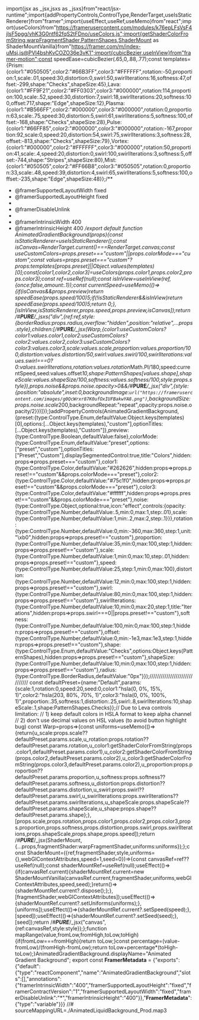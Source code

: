import{jsx as _jsx,jsxs as _jsxs}from"react/jsx-runtime";import{addPropertyControls,ControlType,RenderTarget,useIsStaticRenderer}from"framer";import{useEffect,useRef,useMemo}from"react";import{useColors}from"https://framerusercontent.com/modules/k76epLFsVsF4jlsF5pgg/vhK3G0ntf62fqS2tFDno/useColors.js";import{getShaderColorFromString,warpFragmentShader,PatternShapes,ShaderMount as ShaderMountVanilla}from"https://framer.com/m/index-uMsj.js@PVl4bshKvCOZO36e3vK1";import{cubicBezier,useInView}from"framer-motion";const speedEase=cubicBezier(.65,0,.88,.77);const templates={Prism:{color1:"#050505",color2:"#66B3FF",color3:"#FFFFFF",rotation:-50,proportion:1,scale:.01,speed:30,distortion:0,swirl:50,swirlIterations:16,softness:47,offset:-299,shape:"Checks",shapeSize:45},Lava:{color1:"#FF9F21",color2:"#FF0303",color3:"#000000",rotation:114,proportion:100,scale:.52,speed:30,distortion:7,swirl:18,swirlIterations:20,softness:100,offset:717,shape:"Edge",shapeSize:12},Plasma:{color1:"#B566FF",color2:"#000000",color3:"#000000",rotation:0,proportion:63,scale:.75,speed:30,distortion:5,swirl:61,swirlIterations:5,softness:100,offset:-168,shape:"Checks",shapeSize:28},Pulse:{color1:"#66FF85",color2:"#000000",color3:"#000000",rotation:-167,proportion:92,scale:0,speed:20,distortion:54,swirl:75,swirlIterations:3,softness:28,offset:-813,shape:"Checks",shapeSize:79},Vortex:{color1:"#000000",color2:"#FFFFFF",color3:"#000000",rotation:50,proportion:41,scale:.4,speed:20,distortion:0,swirl:100,swirlIterations:3,softness:5,offset:-744,shape:"Stripes",shapeSize:80},Mist:{color1:"#050505",color2:"#FF66B8",color3:"#050505",rotation:0,proportion:33,scale:.48,speed:39,distortion:4,swirl:65,swirlIterations:5,softness:100,offset:-235,shape:"Edge",shapeSize:48}};/**
 * @framerSupportedLayoutWidth fixed
 * @framerSupportedLayoutHeight fixed
 *
 * @framerDisableUnlink
 *
 * @framerIntrinsicWidth 400
 * @framerIntrinsicHeight 400
 */export default function AnimatedGradientBackground(props){const isStaticRenderer=useIsStaticRenderer();const isCanvas=RenderTarget.current()===RenderTarget.canvas;const useCustomColors=props.preset==="custom"||props.colorMode==="custom";const values=props.preset==="custom"?props:templates[props.preset]||Object.values(templates)[0];const[color1,color2,color3]=useColors(props.color1,props.color2,props.color3);const ref=useRef(null);const isInView=useInView(ref,{once:false,amount:.1});const currentSpeed=useMemo(()=>{if(isCanvas&&props.preview)return speedEase(props.speed/100)*5;if(!isStaticRenderer&&isInView)return speedEase(props.speed/100)*5;return 0;},[isInView,isStaticRenderer,props.speed,props.preview,isCanvas]);return /*#__PURE__*/_jsxs("div",{ref:ref,style:{borderRadius:props.radius,overflow:"hidden",position:"relative",...props.style},children:[/*#__PURE__*/_jsx(Warp,{color1:useCustomColors?color1:values.color1,color2:useCustomColors?color2:values.color2,color3:useCustomColors?color3:values.color3,scale:values.scale,proportion:values.proportion/100,distortion:values.distortion/50,swirl:values.swirl/100,swirlIterations:values.swirl===0?0:values.swirlIterations,rotation:values.rotation*Math.PI/180,speed:currentSpeed,seed:values.offset*10,shape:PatternShapes[values.shape],shapeScale:values.shapeSize/100,softness:values.softness/100,style:props.style}),props.noise&&props.noise.opacity>0&&/*#__PURE__*/_jsx("div",{style:{position:"absolute",inset:0,backgroundImage:`url("https://framerusercontent.com/images/g0QcWrxr87K0ufOxIUFBakwYA8.png")`,backgroundSize:props.noise.scale*200,backgroundRepeat:"repeat",opacity:props.noise.opacity/2}})]});}addPropertyControls(AnimatedGradientBackground,{preset:{type:ControlType.Enum,defaultValue:Object.keys(templates)[0],options:[...Object.keys(templates),"custom"],optionTitles:[...Object.keys(templates),"Custom"]},preview:{type:ControlType.Boolean,defaultValue:false},colorMode:{type:ControlType.Enum,defaultValue:"preset",options:["preset","custom"],optionTitles:["Preset","Custom"],displaySegmentedControl:true,title:"Colors",hidden:props=>props.preset==="custom"},color1:{type:ControlType.Color,defaultValue:"#262626",hidden:props=>props.preset!=="custom"&&props.colorMode==="preset"},color2:{type:ControlType.Color,defaultValue:"#75c1f0",hidden:props=>props.preset!=="custom"&&props.colorMode==="preset"},color3:{type:ControlType.Color,defaultValue:"#ffffff",hidden:props=>props.preset!=="custom"&&props.colorMode==="preset"},noise:{type:ControlType.Object,optional:true,icon:"effect",controls:{opacity:{type:ControlType.Number,defaultValue:.5,min:0,max:1,step:.01},scale:{type:ControlType.Number,defaultValue:1,min:.2,max:2,step:.1}}},rotation:{type:ControlType.Number,defaultValue:0,min:-360,max:360,step:1,unit:"\xb0",hidden:props=>props.preset!=="custom"},proportion:{type:ControlType.Number,defaultValue:35,min:0,max:100,step:1,hidden:props=>props.preset!=="custom"},scale:{type:ControlType.Number,defaultValue:1,min:0,max:10,step:.01,hidden:props=>props.preset!=="custom"},speed:{type:ControlType.Number,defaultValue:25,step:1,min:0,max:100},distortion:{type:ControlType.Number,defaultValue:12,min:0,max:100,step:1,hidden:props=>props.preset!=="custom"},swirl:{type:ControlType.Number,defaultValue:80,min:0,max:100,step:1,hidden:props=>props.preset!=="custom"},swirlIterations:{type:ControlType.Number,defaultValue:10,min:0,max:20,step:1,title:"Iterations",hidden:props=>props.swirl===0||props.preset!=="custom"},softness:{type:ControlType.Number,defaultValue:100,min:0,max:100,step:1,hidden:props=>props.preset!=="custom"},offset:{type:ControlType.Number,defaultValue:0,min:-1e3,max:1e3,step:1,hidden:props=>props.preset!=="custom"},shape:{type:ControlType.Enum,defaultValue:"Checks",options:Object.keys(PatternShapes),hidden:props=>props.preset!=="custom"},shapeSize:{type:ControlType.Number,defaultValue:10,min:0,max:100,step:1,hidden:props=>props.preset!=="custom"},radius:{type:ControlType.BorderRadius,defaultValue:"0px"}});//////////////////////////////
const defaultPreset={name:"Default",params:{scale:1,rotation:0,speed:20,seed:0,color1:"hsla(0, 0%, 15%, 1)",color2:"hsla(203, 80%, 70%, 1)",color3:"hsla(0, 0%, 100%, 1)",proportion:.35,softness:1,distortion:.25,swirl:.8,swirlIterations:10,shapeScale:.1,shape:PatternShapes.Checks}};// Due to Leva controls limitation:
// 1) keep default colors in HSLA format to keep alpha channel
// 2) don't use decimal values on HSL values (to avoid button highlight bug)
const Warp=props=>{const uniforms=useMemo(()=>{return{u_scale:props.scale??defaultPreset.params.scale,u_rotation:props.rotation??defaultPreset.params.rotation,u_color1:getShaderColorFromString(props.color1,defaultPreset.params.color1),u_color2:getShaderColorFromString(props.color2,defaultPreset.params.color2),u_color3:getShaderColorFromString(props.color3,defaultPreset.params.color2),u_proportion:props.proportion??defaultPreset.params.proportion,u_softness:props.softness??defaultPreset.params.softness,u_distortion:props.distortion??defaultPreset.params.distortion,u_swirl:props.swirl??defaultPreset.params.swirl,u_swirlIterations:props.swirlIterations??defaultPreset.params.swirlIterations,u_shapeScale:props.shapeScale??defaultPreset.params.shapeScale,u_shape:props.shape??defaultPreset.params.shape};},[props.scale,props.rotation,props.color1,props.color2,props.color3,props.proportion,props.softness,props.distortion,props.swirl,props.swirlIterations,props.shapeScale,props.shape,props.speed]);return /*#__PURE__*/_jsx(ShaderMount,{...props,fragmentShader:warpFragmentShader,uniforms:uniforms});};const ShaderMount=({ref,fragmentShader,style,uniforms={},webGlContextAttributes,speed=1,seed=0})=>{const canvasRef=ref??useRef(null);const shaderMountRef=useRef(null);useEffect(()=>{if(canvasRef.current){shaderMountRef.current=new ShaderMountVanilla(canvasRef.current,fragmentShader,uniforms,webGlContextAttributes,speed,seed);}return()=>{shaderMountRef.current?.dispose();};},[fragmentShader,webGlContextAttributes]);useEffect(()=>{shaderMountRef.current?.setUniforms(uniforms);},[uniforms]);useEffect(()=>{shaderMountRef.current?.setSpeed(speed);},[speed]);useEffect(()=>{shaderMountRef.current?.setSeed(seed);},[seed]);return /*#__PURE__*/_jsx("canvas",{ref:canvasRef,style:style});};function mapRange(value,fromLow,fromHigh,toLow,toHigh){if(fromLow===fromHigh){return toLow;}const percentage=(value-fromLow)/(fromHigh-fromLow);return toLow+percentage*(toHigh-toLow);}AnimatedGradientBackground.displayName="Animated Gradient Background";
export const __FramerMetadata__ = {"exports":{"default":{"type":"reactComponent","name":"AnimatedGradientBackground","slots":[],"annotations":{"framerIntrinsicWidth":"400","framerSupportedLayoutHeight":"fixed","framerContractVersion":"1","framerSupportedLayoutWidth":"fixed","framerDisableUnlink":"*","framerIntrinsicHeight":"400"}},"__FramerMetadata__":{"type":"variable"}}}
//# sourceMappingURL=./AnimatedLiquidBackground_Prod.map3
